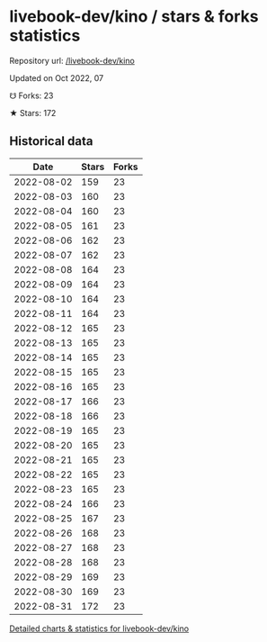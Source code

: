 # livebook-dev/kino / stars & forks statistics

Repository url: [/livebook-dev/kino](https://github.com/livebook-dev/kino)

Updated on Oct 2022, 07

☋ Forks: 23

★ Stars: 172

## Historical data
| Date | Stars | Forks |
|------|-------|-------|
| 2022-08-02 | 159 | 23 | 
| 2022-08-03 | 160 | 23 | 
| 2022-08-04 | 160 | 23 | 
| 2022-08-05 | 161 | 23 | 
| 2022-08-06 | 162 | 23 | 
| 2022-08-07 | 162 | 23 | 
| 2022-08-08 | 164 | 23 | 
| 2022-08-09 | 164 | 23 | 
| 2022-08-10 | 164 | 23 | 
| 2022-08-11 | 164 | 23 | 
| 2022-08-12 | 165 | 23 | 
| 2022-08-13 | 165 | 23 | 
| 2022-08-14 | 165 | 23 | 
| 2022-08-15 | 165 | 23 | 
| 2022-08-16 | 165 | 23 | 
| 2022-08-17 | 166 | 23 | 
| 2022-08-18 | 166 | 23 | 
| 2022-08-19 | 165 | 23 | 
| 2022-08-20 | 165 | 23 | 
| 2022-08-21 | 165 | 23 | 
| 2022-08-22 | 165 | 23 | 
| 2022-08-23 | 165 | 23 | 
| 2022-08-24 | 166 | 23 | 
| 2022-08-25 | 167 | 23 | 
| 2022-08-26 | 168 | 23 | 
| 2022-08-27 | 168 | 23 | 
| 2022-08-28 | 168 | 23 | 
| 2022-08-29 | 169 | 23 | 
| 2022-08-30 | 169 | 23 | 
| 2022-08-31 | 172 | 23 | 


[Detailed charts & statistics for livebook-dev/kino](https://reviewgithub.com/rep/livebook-dev/kino)
